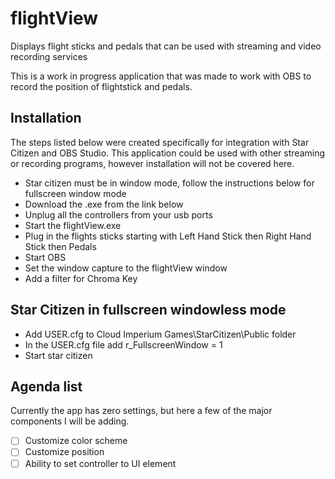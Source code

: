 # flightView
Displays flight sticks and pedals that can be used with streaming and video recording services

This is a work in progress application that was made to work with OBS to record the position of flightstick and pedals.

## Installation

The steps listed below were created specifically for integration with Star Citizen and OBS Studio.
This application could be used with other streaming or recording programs, however installation will not be covered here. 

* Star citizen must be in window mode, follow the instructions below for fullscreen window mode
* Download the .exe from the link below
* Unplug all the controllers from your usb ports
* Start the flightView.exe
* Plug in the flights sticks starting with Left Hand Stick then Right Hand Stick then Pedals
* Start OBS
* Set the window capture to the flightView window
* Add a filter for Chroma Key

## Star Citizen in fullscreen windowless mode

* Add USER.cfg to Cloud Imperium Games\StarCitizen\Public folder
* In the USER.cfg file add r_FullscreenWindow = 1
* Start star citizen

## Agenda list

Currently the app has zero settings, but here a few of the major components I will be adding.

- [ ] Customize color scheme
- [ ] Customize position
- [ ] Ability to set controller to UI element
